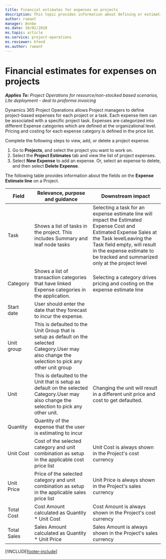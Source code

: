 ```yaml
---
title: Financial estimates for expenses on projects
description: This topic provides information about defining or estimating project-based expenses.
author: rumant
manager: Annbe
ms.date: 10/01/2020
ms.topic: article
ms.service: project-operations
ms.reviewer: kfend 
ms.author: rumant
---
```


# Financial estimates for expenses on projects
_**Applies To:** Project Operations for resource/non-stocked based scenarios, Lite deployment - deal to proforma invoicing_

Dynamics 365 Project Operations allows Project managers to define project-based expenses for each project or a task. Each expense item can be associated with a specific project task. Expenses are categorized into different Expense categories which are defined at the organizational level. Pricing and costing for each expense category is defined in the price list. 

Complete the following steps to view, add, or delete a project expense.

1. Go to **Projects**, and select the project you want to work on.
2. Select the **Project Estimates** tab and view the list of project expenses.
3. Select **New Expense** to add an expense. Or, select an expense to delete, and then select **Delete Expense**.

The following table provides information about the fields on the **Expense Estimate line** on a Project. 

| **Field** | **Relevance, purpose and guidance** | **Downstream impact** |
| --- | --- | --- |
| Task | Shows a list of tasks in the project. This includes Summary and leaf node tasks | Selecting a task for an expense estimate line will impact the Estimated Expense Cost and Estimated Expense Sales at the Task levelLeaving the Task field empty, will result in the expense estimate to be tracked and summarized only at the project level |
| Category | Shows a list of transaction categories that have linked Expense categories in the application. | Selecting a category drives pricing and costing on the expense estimate line |
| Start date | User should enter the date that they forecast to incur the expense. | |
| Unit group | This is defaulted to the Unit Group that is setup as default on the selected Category.User may also change the selection to pick any other unit group | |
| Unit | This is defaulted to the Unit that is setup as default on the selected Category.User may also change the selection to pick any other unit. | Changing the unit will result in a different unit price and cost to get defaulted. |
| Quantity | Quantity of the expense that the user is estimating to incur | |
| Unit Cost | Cost of the selected category and unit combination as setup in the applicable cost price list | Unit Cost is always shown in the Project&#39;s cost currency |
| Unit Price | Price of the selected category and unit combination as setup in the applicable sales price list | Unit Price is always shown in the Project&#39;s sales currency |
| Total Cost | Cost Amount calculated as Quantity \* Unit Cost | Cost Amount is always shown in the Project&#39;s cost currency |
| Total Sales | Sales Amount calculated as Quantity \* Unit Price | Sales Amount is always shown in the Project&#39;s sales currency |


[!INCLUDE[footer-include](../includes/footer-banner.md)]
